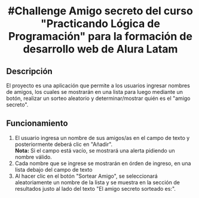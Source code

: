<h1 align="center">#Challenge Amigo secreto del curso "Practicando Lógica de Programación" para la formación de desarrollo web de Alura Latam</h1>
<h2>Descripción</h2>
El proyecto es una aplicación que permite a los usuarios ingresar nombres de amigos, los cuales se mostrarán en una lista para luego mediante un botón, realizar un sorteo aleatorio y determinar/mostrar quién es el "amigo secreto".
<h2>Funcionamiento</h2>
<ol>
  <li>El usuario ingresa un nombre de sus amigos/as en el campo de texto y posteriormente deberá clic en "Añadir".</li>
  <span><b>Nota:</b> Si el campo está vacío, se mostrará una alerta pidiendo un nombre válido.</span>
  <li>Cada nombre que se ingrese se mostrarán en órden de ingreso, en una lista debajo del campo de texto</li>
  <li>Al hacer clic en el botón "Sortear Amigo", se seleccionará aleatoriamente un nombre de la lista y se muestra en la sección de resultados justo al lado del texto "El amigo secreto sorteado es:".</li>
</ol>
